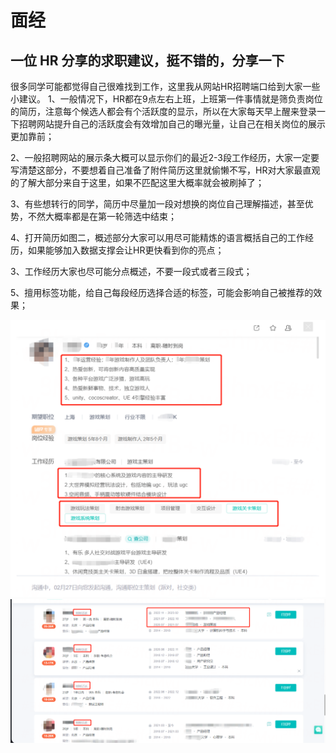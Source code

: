 # 面经

## 一位 HR 分享的求职建议，挺不错的，分享一下

很多同学可能都觉得自己很难找到工作，这里我从网站HR招聘端口给到大家一些小建议。
1、一般情况下，HR都在9点左右上班，上班第一件事情就是筛负责岗位的简历，注意每个候选人都会有个活跃度的显示，所以在大家每天早上醒来登录一下招聘网站提升自己的活跃度会有效增加自己的曝光量，让自己在相关岗位的展示更加靠前；

2、一般招聘网站的展示条大概可以显示你们的最近2-3段工作经历，大家一定要写清楚这部分，不要想着自己准备了附件简历这里就偷懒不写，HR对大家最直观的了解大部分来自于这里，如果不匹配这里大概率就会被刷掉了；

3、有些想转行的同学，简历中尽量加一段对想换的岗位自己理解描述，甚至优势，不然大概率都是在第一轮筛选中结束；

4、打开简历如图二，概述部分大家可以用尽可能精炼的语言概括自己的工作经历，如果能够加入数据支撑会让HR更快看到你的亮点；

3、工作经历大家也尽可能分点概述，不要一段式或者三段式；

5、擅用标签功能，给自己每段经历选择合适的标签，可能会影响自己被推荐的效果；

![1](asset/2023-03-10-09-23-14.png)
![1](asset/2023-03-10-09-23-32.png)
